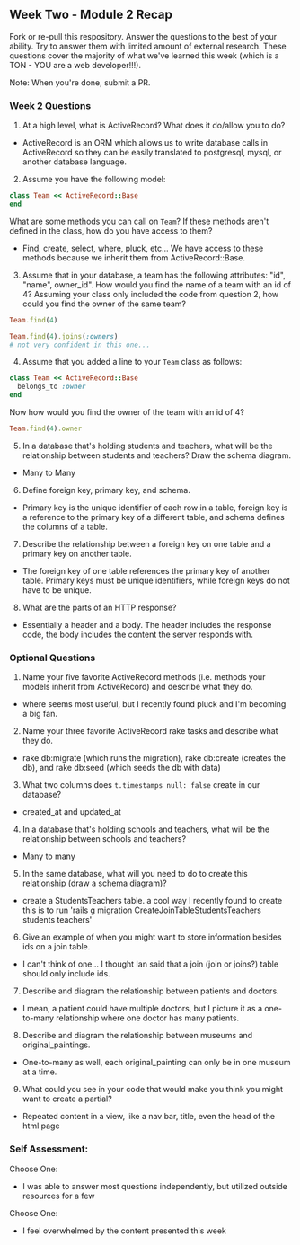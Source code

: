 ## Week Two - Module 2 Recap

Fork or re-pull this respository. Answer the questions to the best of your ability. Try to answer them with limited amount of external research. These questions cover the majority of what we've learned this week (which is a TON - YOU are a web developer!!!).

Note: When you're done, submit a PR.


### Week 2 Questions

1. At a high level, what is ActiveRecord? What does it do/allow you to do?

* ActiveRecord is an ORM which allows us to write database calls in ActiveRecord so they can be easily translated to postgresql, mysql, or another database language.

2. Assume you have the following model:

```ruby
class Team << ActiveRecord::Base
end
```

What are some methods you can call on `Team`? If these methods aren't defined in the class, how do you have access to them?
* Find, create, select, where, pluck, etc...  We have access to these methods because we inherit them from ActiveRecord::Base.

3. Assume that in your database, a team has the following attributes: "id", "name", owner_id". How would you find the name of a team with an id of 4? Assuming your class only included the code from question 2, how could you find the owner of the same team?

```ruby
Team.find(4)
```

```ruby
Team.find(4).joins(:owners)
# not very confident in this one...
```

4. Assume that you added a line to your `Team` class as follows:

```ruby
class Team << ActiveRecord::Base
  belongs_to :owner
end
```

Now how would you find the owner of the team with an id of 4?

```ruby
Team.find(4).owner
```

5. In a database that's holding students and teachers, what will be the relationship between students and teachers? Draw the schema diagram.
* Many to Many
6. Define foreign key, primary key, and schema.
* Primary key is the unique identifier of each row in a table, foreign key is a reference to the primary key of a different table, and schema defines the columns of a table.
7. Describe the relationship between a foreign key on one table and a primary key on another table.
* The foreign key of one table references the primary key of another table.  Primary keys must be unique identifiers, while foreign keys do not have to be unique.
8. What are the parts of an HTTP response?
* Essentially a header and a body.  The header includes the response code, the body includes the content the server responds with.


### Optional Questions

1. Name your five favorite ActiveRecord methods (i.e. methods your models inherit from ActiveRecord) and describe what they do.
* where seems most useful, but I recently found pluck and I'm becoming a big fan.
2. Name your three favorite ActiveRecord rake tasks and describe what they do.
* rake db:migrate (which runs the migration), rake db:create (creates the db), and rake db:seed (which seeds the db with data)
3. What two columns does `t.timestamps null: false` create in our database?
* created_at and updated_at
4. In a database that's holding schools and teachers, what will be the relationship between schools and teachers?
* Many to many
5. In the same database, what will you need to do to create this relationship (draw a schema diagram)?
* create a StudentsTeachers table.  a cool way I recently found to create this is to run 'rails g migration CreateJoinTableStudentsTeachers students teachers'
6. Give an example of when you might want to store information besides ids on a join table.
* I can't think of one...  I thought Ian said that a join (join or joins?) table should only include ids.
7. Describe and diagram the relationship between patients and doctors.
* I mean, a patient could have multiple doctors, but I picture it as a one-to-many relationship where one doctor has many patients.
8. Describe and diagram the relationship between museums and original_paintings.
* One-to-many as well, each original_painting can only be in one museum at a time.
9. What could you see in your code that would make you think you might want to create a partial?
* Repeated content in a view, like a nav bar, title, even the head of the html page

### Self Assessment:
Choose One:
* I was able to answer most questions independently, but utilized outside resources for a few

Choose One:
* I feel overwhelmed by the content presented this week
